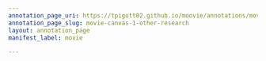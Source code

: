 ```yaml
---
annotation_page_uri: https://tpigott02.github.io/moovie/annotations/movie-canvas-1-other-research.json
annotation_page_slug: movie-canvas-1-other-research
layout: annotation_page
manifest_label: movie

---
```

